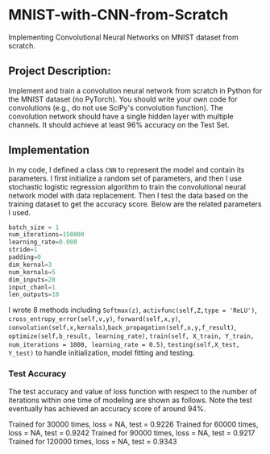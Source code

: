# MNIST-with-CNN-from-Scratch

Implementing Convolutional Neural Networks on MNIST dataset from scratch.

## Project Description:

Implement and train a convolution neural network from scratch in Python for the MNIST dataset (no PyTorch). You should write your own code for convolutions (e.g., do not use SciPy's convolution function). The convolution network should have a single hidden layer with multiple channels. It should achieve at least 96% accuracy on the Test Set.

## Implementation

In my code, I defined a class  `CNN` to represent the model and contain its parameters. I first initialize a random set of parameters, and then I use stochastic logistic regression algorithm to train the convolutional neural network model with data replacement. Then I test the data based on the training dataset to get the accuracy score. Below are the related parameters I used.

```python
batch_size = 1
num_iterations=150000
learning_rate=0.008
stride=1
padding=0
dim_kernal=3
num_kernals=5
dim_inputs=28
input_chanl=1
len_outputs=10
```

I wrote 8 methods including `Softmax(z)`, `activfunc(self,Z,type = 'ReLU')`, `cross_entropy_error(self,v,y)`, `forward(self,x,y)`, `convolution(self,x,kernals)`,`back_propagation(self,x,y,f_result)`, `optimize(self,b_result, learning_rate)`, `train(self, X_train, Y_train, num_iterations = 1000, learning_rate = 0.5)`, `testing(self,X_test, Y_test)` to handle initialization, model fitting and testing.

### Test Accuracy 

The test accuracy and value of loss function with respect to the number of iterations within one time of modeling are shown as follows. Note the test eventually has achieved an accuracy score of around 94%.

Trained for 30000 times, loss = NA, test = 0.9226
Trained for 60000 times, loss = NA, test = 0.9242
Trained for 90000 times, loss = NA, test = 0.9217
Trained for 120000 times, loss = NA, test = 0.9343